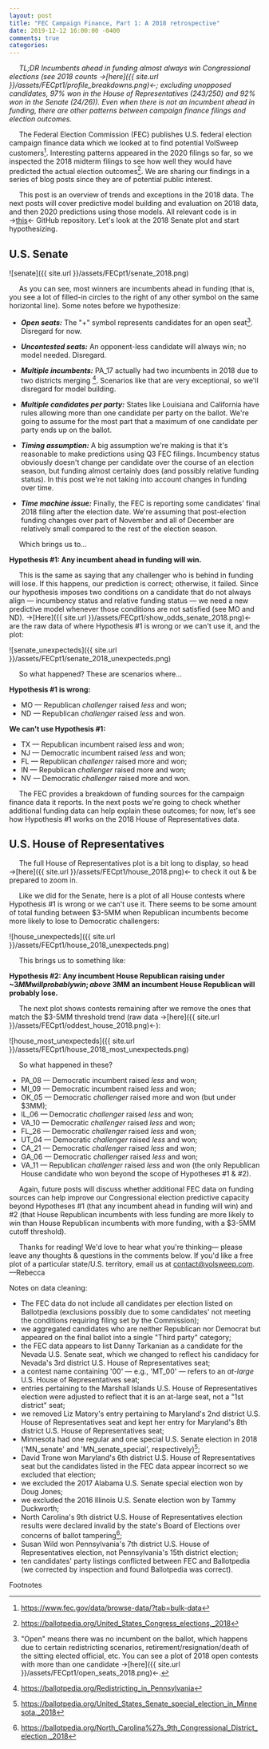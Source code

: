 ```yaml
---
layout: post
title: "FEC Campaign Finance, Part 1: A 2018 retrospective"
date: 2019-12-12 16:00:00 -0400
comments: true
categories:
---
```

&nbsp;&nbsp;&nbsp;&nbsp;&nbsp;*TL;DR Incumbents ahead in funding almost always win Congressional elections (see 2018 counts &#8594;[here]({{ site.url }}/assets/FECpt1/profile_breakdowns.png)&#8592;; excluding unopposed candidates, 97% won in the House of Representatives (243/250) and 92% won in the Senate (24/26)). Even when there is not an incumbent ahead in funding, there are other patterns between campaign finance filings and election outcomes.*

&nbsp;&nbsp;&nbsp;&nbsp;&nbsp;The Federal Election Commission (FEC) publishes U.S. federal election campaign finance data which we looked at to find potential VolSweep customers[^1]. Interesting patterns appeared in the 2020 filings so far, so we inspected the 2018 midterm filings to see how well they would have predicted the actual election outcomes[^2]. We are sharing our findings in a series of blog posts since they are of potential public interest.

&nbsp;&nbsp;&nbsp;&nbsp;&nbsp;This post is an overview of trends and exceptions in the 2018 data. The next posts will cover predictive model building and evaluation on 2018 data, and then 2020 predictions using those models. All relevant code is in &#8594;[this](https://github.com/volsweep/volsweep.github.io/tree/master/projects/FEC/2018)&#8592; GitHub repository. Let's look at the 2018 Senate plot and start hypothesizing.


## U.S. Senate
![senate]({{ site.url }}/assets/FECpt1/senate_2018.png)

&nbsp;&nbsp;&nbsp;&nbsp;&nbsp;As you can see, most winners are incumbents ahead in funding (that is, you see a lot of filled-in circles to the right of any other symbol on the same horizontal line). Some notes before we hypothesize:

* _**Open seats:**_ The "+" symbol represents candidates for an open seat[^3]. Disregard for now.

* _**Uncontested seats:**_ An opponent-less candidate will always win; no model needed. Disregard.

* _**Multiple incumbents:**_ PA_17 actually had two incumbents in 2018 due to two districts merging [^4]. Scenarios like that are very exceptional, so we'll disregard for model building.

* _**Multiple candidates per party:**_ States like Louisiana and California have rules allowing more than one candidate per party on the ballot. We're going to assume for the most part that a maximum of one candidate per party ends up on the ballot.

* _**Timing assumption:**_ A big assumption we're making is that it's reasonable to make predictions using Q3 FEC filings. Incumbency status obviously doesn't change per candidate over the course of an election season, but funding almost certainly does (and possibly relative funding status). In this post we're not taking into account changes in funding over time.

* _**Time machine issue:**_ Finally, the FEC is reporting some candidates' final 2018 filing after the election date. We're assuming that post-election funding changes over part of November and all of December are relatively small compared to the rest of the election season.

&nbsp;&nbsp;&nbsp;&nbsp;&nbsp;Which brings us to...

**Hypothesis &#35;1: Any incumbent ahead in funding will win.**

&nbsp;&nbsp;&nbsp;&nbsp;&nbsp;This is the same as saying that any challenger who is behind in funding will lose. If this happens, our prediction is correct; otherwise, it failed. Since our hypothesis imposes two conditions on a candidate that do not always align &#8212; incumbency status and relative funding status &#8212; we need a new predictive model whenever those conditions are not satisfied (see MO and ND). &#8594;[Here]({{ site.url }}/assets/FECpt1/show_odds_senate_2018.png)&#8592; are the raw data of where Hypothesis &#35;1 is wrong or we can't use it, and the plot:

![senate_unexpecteds]({{ site.url }}/assets/FECpt1/senate_2018_unexpecteds.png)

&nbsp;&nbsp;&nbsp;&nbsp;&nbsp;So what happened? These are scenarios where...

**Hypothesis &#35;1 is wrong:**
* MO &#8212; Republican *challenger* raised *less* and won;
* ND &#8212; Republican *challenger* raised *less* and won.

**We can't use Hypothesis &#35;1:**
* TX &#8212; Republican incumbent raised *less* and won;
* NJ &#8212; Democratic incumbent raised *less* and won;
* FL &#8212; Republican *challenger* raised more and won;
* IN &#8212; Republican *challenger* raised more and won;
* NV &#8212; Democratic *challenger* raised more and won.


&nbsp;&nbsp;&nbsp;&nbsp;&nbsp;The FEC provides a breakdown of funding sources for the campaign finance data it reports. In the next posts we're going to check whether additional funding data can help explain these outcomes; for now, let's see how Hypothesis &#35;1 works on the 2018 House of Representatives data.


## U.S. House of Representatives
&nbsp;&nbsp;&nbsp;&nbsp;&nbsp;The full House of Representatives plot is a bit long to display, so head &#8594;[here]({{ site.url }}/assets/FECpt1/house_2018.png)&#8592; to check it out & be prepared to zoom in.

&nbsp;&nbsp;&nbsp;&nbsp;&nbsp;Like we did for the Senate, here is a plot of all House contests where Hypothesis &#35;1 is wrong or we can't use it. There seems to be some amount of total funding between $3-5MM when Republican incumbents become more likely to lose to Democratic challengers:

![house_unexpecteds]({{ site.url }}/assets/FECpt1/house_2018_unexpecteds.png)

&nbsp;&nbsp;&nbsp;&nbsp;&nbsp;This brings us to something like:

**Hypothesis &#35;2: Any incumbent House Republican raising under ~$3MM will probably win; above ~$3MM an incumbent House Republican will probably lose.**

&nbsp;&nbsp;&nbsp;&nbsp;&nbsp;The next plot shows contests remaining after we remove the ones that match the $3-5MM threshold trend (raw data &#8594;[here]({{ site.url }}/assets/FECpt1/oddest_house_2018.png)&#8592;):

![house_most_unexpecteds]({{ site.url }}/assets/FECpt1/house_2018_most_unexpecteds.png)

&nbsp;&nbsp;&nbsp;&nbsp;&nbsp;So what happened in these?

* PA_08 &#8212; Democratic incumbent raised *less* and won;
* MI_09 &#8212; Democratic incumbent raised *less* and won;
* OK_05 &#8212; Democratic *challenger* raised more and won (but under $3MM);
* IL_06 &#8212; Democratic *challenger* raised *less* and won;
* VA_10 &#8212; Democratic *challenger* raised *less* and won;
* FL_26 &#8212; Democratic *challenger* raised *less* and won;
* UT_04 &#8212; Democratic *challenger* raised *less* and won;
* CA_21 &#8212; Democratic *challenger* raised *less* and won;
* GA_06 &#8212; Democratic *challenger* raised *less* and won;
* VA_11 &#8212; Republican *challenger* raised *less* and won (the only Republican House candidate who won beyond the scope of Hypotheses &#35;1 & &#35;2).


&nbsp;&nbsp;&nbsp;&nbsp;&nbsp;Again, future posts will discuss whether additional FEC data on funding sources can help improve our Congressional election predictive capacity beyond Hypotheses &#35;1 (that any incumbent ahead in funding will win) and &#35;2 (that House Republican incumbents with less funding are more likely to win than House Republican incumbents with more funding, with a $3-5MM cutoff threshold).

&nbsp;&nbsp;&nbsp;&nbsp;&nbsp;Thanks for reading! We'd love to hear what you're thinking&#8212; please leave any thoughts & questions in the comments below. If you'd like a free plot of a particular state/U.S. territory, email us at contact@volsweep.com. &#8212;Rebecca


Notes on data cleaning:

* The FEC data do not include all candidates per election listed on Ballotpedia (exclusions possibly due to some candidates' not meeting the conditions requiring filing set by the Commission);
* we aggregated candidates who are neither Republican nor Democrat but appeared on the final ballot into a single "Third party" category;
* the FEC data appears to list Danny Tarkanian as a candidate for the Nevada U.S. Senate seat, which we changed to reflect his candidacy for Nevada's 3rd district U.S. House of Representatives seat;
* a contest name containing '00' &#8212; e.g., 'MT_00' &#8212; refers to an *at-large* U.S. House of Representatives seat;
* entries pertaining to the Marshall Islands U.S. House of Representatives election were adjusted to reflect that it is an at-large seat, not a "1st district" seat;
* we removed Liz Matory's entry pertaining to Maryland's 2nd district U.S. House of Representatives seat and kept her entry for Maryland's 8th district U.S. House of Representatives seat;
* Minnesota had one regular and one special U.S. Senate election in 2018 ('MN_senate' and 'MN_senate_special', respectively)[^5];
* David Trone won Maryland's 6th district U.S. House of Representatives seat but the candidates listed in the FEC data appear incorrect so we excluded that election;
* we excluded the 2017 Alabama U.S. Senate special election won by Doug Jones;
* we excluded the 2016 Illinois U.S. Senate election won by Tammy Duckworth;
* North Carolina's 9th district U.S. House of Representatives election results were declared invalid by the state's Board of Elections over concerns of ballot tampering[^6];
* Susan Wild won Pennsylvania's 7th district U.S. House of Representatives election, not Pennsylvania's 15th district election;
* ten candidates' party listings conflicted between FEC and Ballotpedia (we corrected by inspection and found Ballotpedia was correct).


Footnotes

[^1]: https://www.fec.gov/data/browse-data/?tab=bulk-data
[^2]: https://ballotpedia.org/United_States_Congress_elections,_2018
[^3]: "Open" means there was no incumbent on the ballot, which happens due to certain redistricting scenarios, retirement/resignation/death of the sitting elected official, etc. You can see a plot of 2018 open contests with more than one candidate &#8594;[here]({{ site.url }}/assets/FECpt1/open_seats_2018.png)&#8592;.
[^4]: https://ballotpedia.org/Redistricting_in_Pennsylvania
[^5]: https://ballotpedia.org/United_States_Senate_special_election_in_Minnesota,_2018
[^6]: https://ballotpedia.org/North_Carolina%27s_9th_Congressional_District_election,_2018
